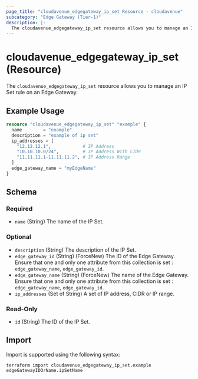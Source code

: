 ```yaml
---
page_title: "cloudavenue_edgegateway_ip_set Resource - cloudavenue"
subcategory: "Edge Gateway (Tier-1)"
description: |-
  The cloudavenue_edgegateway_ip_set resource allows you to manage an IP Set rule on an Edge Gateway.
---
```


# cloudavenue_edgegateway_ip_set (Resource)

The `cloudavenue_edgegateway_ip_set` resource allows you to manage an IP Set rule on an Edge Gateway.

## Example Usage

```terraform
resource "cloudavenue_edgegateway_ip_set" "example" {
  name        = "example"
  description = "example of ip set"
  ip_addresses = [
    "12.12.12.1",            # IP Address
    "10.10.10.0/24",         # IP Address With CIDR
    "11.11.11.1-11.11.11.2", # IP Address Range
  ]
  edge_gateway_name = "myEdgeName"
}
```

<!-- schema generated by tfplugindocs -->
## Schema

### Required

- `name` (String) The name of the IP Set.

### Optional

- `description` (String) The description of the IP Set.
- `edge_gateway_id` (String) (ForceNew) The ID of the Edge Gateway. Ensure that one and only one attribute from this collection is set : `edge_gateway_name`, `edge_gateway_id`.
- `edge_gateway_name` (String) (ForceNew) The name of the Edge Gateway. Ensure that one and only one attribute from this collection is set : `edge_gateway_name`, `edge_gateway_id`.
- `ip_addresses` (Set of String) A set of IP address, CIDR or IP range.

### Read-Only

- `id` (String) The ID of the IP Set.

## Import

Import is supported using the following syntax:
```shell
terraform import cloudavenue_edgegateway_ip_set.example edgeGatewayIDOrName.ipSetName
```